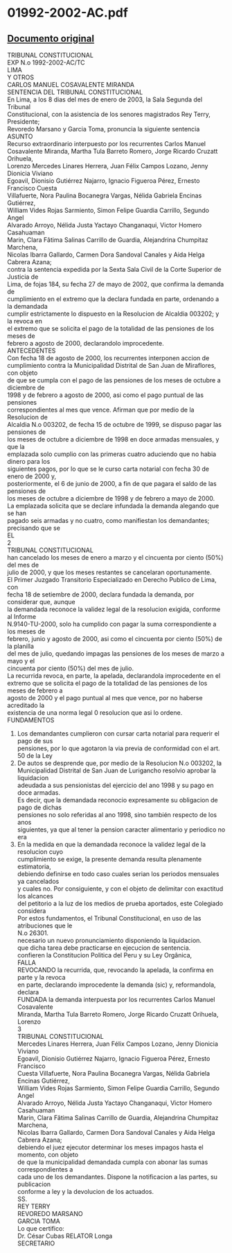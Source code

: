 
01992-2002-AC.pdf
=================
  
[Documento original](https://tc.gob.pe/jurisprudencia/2003/01992-2002-AC.pdf)  
---  
TRIBUNAL CONSTITUCIONAL  
EXP N.o 1992-2002-AC/TC  
LIMA  
Y OTROS  
CARLOS MANUEL COSAVALENTE MIRANDA  
SENTENCIA DEL TRIBUNAL CONSTITUCIONAL  
En Lima, a los 8 dias del mes de enero de 2003, la Sala Segunda del Tribunal  
Constitucional, con la asistencia de los senores magistrados Rey Terry, Presidente;  
Revoredo Marsano y Garcia Toma, pronuncia la siguiente sentencia  
ASUNTO  
Recurso extraordinario interpuesto por los recurrentes Carlos Manuel  
Cosavalente Miranda, Martha Tula Barreto Romero, Jorge Ricardo Cruzatt Orihuela,  
Lorenzo Mercedes Linares Herrera, Juan Félix Campos Lozano, Jenny Dionicia Viviano  
Egoavil, Dionisio Gutiérrez Najarro, Ignacio Figueroa Pérez, Ernesto Francisco Cuesta  
Villafuerte, Nora Paulina Bocanegra Vargas, Nélida Gabriela Encinas Gutiérrez,  
William Vides Rojas Sarmiento, Simon Felipe Guardia Carrillo, Segundo Angel  
Alvarado Arroyo, Nélida Justa Yactayo Changanaqui, Victor Homero Casahuaman  
Marin, Clara Fâtima Salinas Carrillo de Guardia, Alejandrina Chumpitaz Marchena,  
Nicolas Ibarra Gallardo, Carmen Dora Sandoval Canales y Aida Helga Cabrera Azana;  
contra la sentencia expedida por la Sexta Sala Civil de la Corte Superior de Justicia de  
Lima, de fojas 184, su fecha 27 de mayo de 2002, que confirma la demanda de  
cumplimiento en el extremo que la declara fundada en parte, ordenando a la demandada  
cumplir estrictamente lo dispuesto en la Resolucion de Alcaldia 003202; y la revoca en  
el extremo que se solicita el pago de la totalidad de las pensiones de los meses de  
febrero a agosto de 2000, declarandolo improcedente.  
ANTECEDENTES  
Con fecha 18 de agosto de 2000, los recurrentes interponen accion de  
cumplimiento contra la Municipalidad Distrital de San Juan de Miraflores, con objeto  
de que se cumpla con el pago de las pensiones de los meses de octubre a diciembre de  
1998 y de febrero a agosto de 2000, asi como el pago puntual de las pensiones  
correspondientes al mes que vence. Afirman que por medio de la Resolucion de  
Alcaldia N.o 003202, de fecha 15 de octubre de 1999, se dispuso pagar las pensiones de  
los meses de octubre a diciembre de 1998 en doce armadas mensuales, y que la  
emplazada solo cumplio con las primeras cuatro aduciendo que no habia dinero para los  
siguientes pagos, por lo que se le curso carta notarial con fecha 30 de enero de 2000 y,  
posteriormente, el 6 de junio de 2000, a fin de que pagara el saldo de las pensiones de  
los meses de octubre a diciembre de 1998 y de febrero a mayo de 2000.  
La emplazada solicita que se declare infundada la demanda alegando que se han  
pagado seis armadas y no cuatro, como manifiestan los demandantes; precisando que se  
EL  
2  
TRIBUNAL CONSTITUCIONAL  
han cancelado los meses de enero a marzo y el cincuenta por ciento (50%) del mes de  
julio de 2000, y que los meses restantes se cancelaran oportunamente.  
El Primer Juzgado Transitorio Especializado en Derecho Publico de Lima, con  
fecha 18 de setiembre de 2000, declara fundada la demanda, por considerar que, aunque  
la demandada reconoce la validez legal de la resolucion exigida, conforme al Informe  
N.9140-TU-2000, solo ha cumplido con pagar la suma correspondiente a los meses de  
febrero, junio y agosto de 2000, asi como el cincuenta por ciento (50%) de la planilla  
del mes de julio, quedando impagas las pensiones de los meses de marzo a mayo y el  
cincuenta por ciento (50%) del mes de julio.  
La recurrida revoca, en parte, la apelada, declarandola improcedente en el  
extremo que se solicita el pago de la totalidad de las pensiones de los meses de febrero a  
agosto de 2000 y el pago puntual al mes que vence, por no haberse acreditado la  
existencia de una norma legal 0 resolucion que asi lo ordene.  
FUNDAMENTOS  
1. Los demandantes cumplieron con cursar carta notarial para requerir el pago de sus  
pensiones, por lo que agotaron la via previa de conformidad con el art. 50 de la Ley  
2. De autos se desprende que, por medio de la Resolucion N.o 003202, la  
Municipalidad Distrital de San Juan de Lurigancho resolvio aprobar la liquidacion  
adeudada a sus pensionistas del ejercicio del ano 1998 y su pago en doce armadas.  
Es decir, que la demandada reconocio expresamente su obligacion de pago de dichas  
pensiones no solo referidas al ano 1998, sino también respecto de los anos  
siguientes, ya que al tener la pension caracter alimentario y periodico no era  
3. En la medida en que la demandada reconoce la validez legal de la resolucion cuyo  
cumplimiento se exige, la presente demanda resulta plenamente estimatoria,  
debiendo definirse en todo caso cuales serian los periodos mensuales ya cancelados  
y cuales no. Por consiguiente, y con el objeto de delimitar con exactitud los alcances  
del petitorio a la luz de los medios de prueba aportados, este Colegiado considera  
Por estos fundamentos, el Tribunal Constitucional, en uso de las atribuciones que le  
N.o 26301.  
necesario un nuevo pronunciamiento disponiendo la liquidacion.  
que dicha tarea debe practicarse en ejecucion de sentencia.  
confieren la Constitucion Politica del Peru y su Ley Orgânica,  
FALLA  
REVOCANDO la recurrida, que, revocando la apelada, la confirma en parte y la revoca  
en parte, declarando improcedente la demanda (sic) y, reformandola, declara  
FUNDADA la demanda interpuesta por los recurrentes Carlos Manuel Cosavalente  
Miranda, Martha Tula Barreto Romero, Jorge Ricardo Cruzatt Orihuela, Lorenzo  
3  
TRIBUNAL CONSTITUCIONAL  
Mercedes Linares Herrera, Juan Félix Campos Lozano, Jenny Dionicia Viviano  
Egoavil, Dionisio Gutiérrez Najarro, Ignacio Figueroa Pérez, Ernesto Francisco  
Cuesta Villafuerte, Nora Paulina Bocanegra Vargas, Nélida Gabriela Encinas Gutiérrez,  
William Vides Rojas Sarmiento, Simon Felipe Guardia Carrillo, Segundo Angel  
Alvarado Arroyo, Nélida Justa Yactayo Changanaqui, Victor Homero Casahuaman  
Marin, Clara Fâtima Salinas Carrillo de Guardia, Alejandrina Chumpitaz Marchena,  
Nicolas Ibarra Gallardo, Carmen Dora Sandoval Canales y Aida Helga Cabrera Azana;  
debiendo el juez ejecutor determinar los meses impagos hasta el momento, con objeto  
de que la municipalidad demandada cumpla con abonar las sumas correspondientes a  
cada uno de los demandantes. Dispone la notificacion a las partes, su publicacion  
conforme a ley y la devolucion de los actuados.  
SS.  
REY TERRY  
REVOREDO MARSANO  
GARCIA TOMA  
Lo que certifico:  
Dr. César Cubas RELATOR Longa  
SECRETARIO